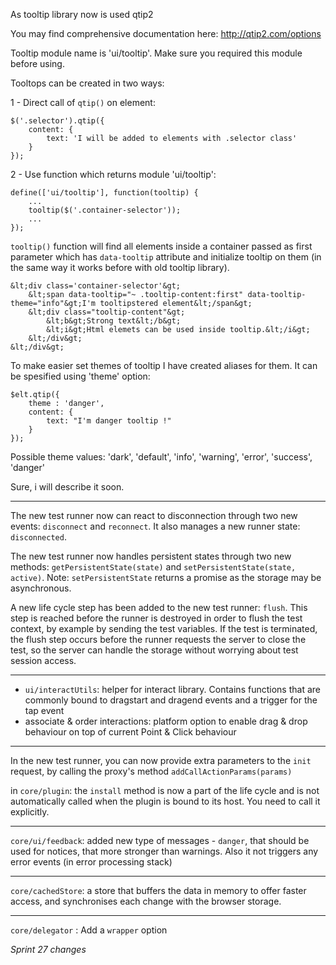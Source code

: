 <!---
channel: frontendchanges
release: 'Sprint 28'
permissions:
    - public
contributors:
    - 'Bertrand Chevrier'
    - 'Christophe Noel'
    - 'Ivan Klimchuk'
    - 'Jean-Sébastien Conan'
    - 'Oleg Hutnikau'
--->

As tooltip library now is used qtip2

You may find comprehensive documentation here:
<http://qtip2.com/options> 

Tooltip module name is 'ui/tooltip'. Make sure you required this module before using.


Tooltops can be created in two ways:

1 - Direct call of `qtip()` on element:

```
$('.selector').qtip({
    content: {
        text: 'I will be added to elements with .selector class'
    }
});
```

2 - Use function which returns module 'ui/tooltip':

```
define(['ui/tooltip'], function(tooltip) {
    ...
    tooltip($('.container-selector'));
    ...
});
```

`tooltip()` function will find all elements inside a container passed as first parameter which has `data-tooltip` attribute and initialize tooltip on them (in the same way it works before with old tooltip library).

```
&lt;div class='container-selector'&gt;
	&lt;span data-tooltip="~ .tooltip-content:first" data-tooltip-theme="info"&gt;I'm tooltipstered element&lt;/span&gt;
	&lt;div class="tooltip-content"&gt;
	    &lt;b&gt;Strong text&lt;/b&gt;
	    &lt;i&gt;Html elemets can be used inside tooltip.&lt;/i&gt;
	&lt;/div&gt;
&lt;/div&gt;
```




To make easier set themes of tooltip I have created aliases for them. It can be spesified using 'theme' option:

```
$elt.qtip({
    theme : 'danger',
    content: {
        text: "I'm danger tooltip !"
    }
});
```

Possible theme values:
'dark', 'default', 'info', 'warning', 'error', 'success', 'danger'

Sure, i will describe it soon.

---

The new test runner now can react to disconnection through two new events: `disconnect` and `reconnect`. It also manages a new runner state: `disconnected`.

The new test runner now handles persistent states through two new methods:
`getPersistentState(state)` and `setPersistentState(state, active)`.
Note: `setPersistentState` returns a promise as the storage may be asynchronous.

A new life cycle step has been added to the new test runner: `flush`. This step is reached before the runner is destroyed in order to flush the test context, by example by sending the test variables. If the test is terminated, the flush step occurs before the runner requests the server to close the test, so the server can handle the storage without worrying about test session access.

---

- `ui/interactUtils`: helper for interact library. Contains functions that are commonly bound to dragstart and dragend events and a trigger for the tap event
- associate &amp; order interactions: platform option to enable drag &amp; drop behaviour on top of current Point &amp; Click behaviour

---

In the new test runner, you can now provide extra parameters to the `init` request, by calling the proxy's method `addCallActionParams(params)`

in `core/plugin`: the `install` method is now a part of the life cycle and is not automatically called when the plugin is bound to its host. You need to call it explicitly.

---

`core/ui/feedback`: added new type of messages - `danger`, that should be used for notices, that more stronger than warnings. Also it not triggers any error events (in error processing stack)

---

`core/cachedStore`: a store that buffers the data in memory to offer faster access, and synchronises each change with the browser storage.

---

`core/delegator` : Add a `wrapper` option

*Sprint 27 changes*